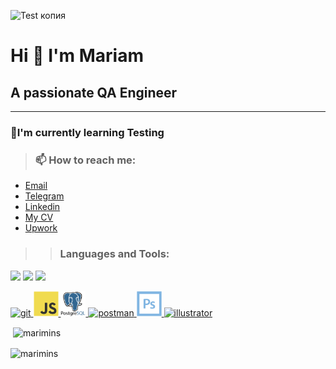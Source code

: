 ![Test копия](https://user-images.githubusercontent.com/64779806/213526706-148330df-f2a9-4e9b-acb1-a934440f0bfc.png)



# Hi 👋 I'm Mariam
## A passionate QA Engineer
___
### 🌱I'm currently learning Testing

> ### 📫 How to reach me: 

  + [Email](<mailto:marimins87@gmail.com>)
  + [Telegram](https://t.me/+34679439202)
  + [Linkedin](https://www.linkedin.com/in/mariam-minasyan-484224229?lipi=urn%3Ali%3Apage%3Ad_flagship3_profile_view_base_contact_details%3BJXPssh7gRjekE6lHaVP4LQ%3D%3D)
  + [My CV](https://drive.google.com/file/d/1kYz1G4TA0-liVRSPZbi0N4juRuKVzFyz/view?usp=share_link)
  + [Upwork](https://www.upwork.com/freelancers/~01a6074425f472cbb9?viewMode=1)

>> ### **Languages and Tools:**

<img src="https://img.shields.io/badge/Jira-white?style=for-the-badge&logo=Jira&logoColor=blue"/> <img src="https://img.shields.io/badge/Jmeter-white?style=for-the-badge&logo=Apache JMeter&logoColor=black"/> <img src="https://img.shields.io/badge/Github-white?style=for-the-badge&logo=Github&logoColor=black"/> 

<p align="left"> <a href="https://git-scm.com/" target="_blank" rel="noreferrer"> <img src="https://www.vectorlogo.zone/logos/git-scm/git-scm-icon.svg" alt="git" width="40" height="40"/> </a> <a href="https://developer.mozilla.org/en-US/docs/Web/JavaScript" target="_blank" rel="noreferrer"> <img src="https://raw.githubusercontent.com/devicons/devicon/master/icons/javascript/javascript-original.svg" alt="javascript" width="40" height="40"/> </a> <a href="https://www.mysql.com/" target="_blank" rel="noreferrer"> </a> <a href="https://www.postgresql.org" target="_blank" rel="noreferrer"> <img src="https://raw.githubusercontent.com/devicons/devicon/master/icons/postgresql/postgresql-original-wordmark.svg" alt="postgresql" width="40" height="40"/> </a> <a href="https://postman.com" target="_blank" rel="noreferrer"> <img src="https://www.vectorlogo.zone/logos/getpostman/getpostman-icon.svg" alt="postman" width="40" height="40"/> </a> <a href="https://www.photoshop.com/en" target="_blank" rel="noreferrer"> <img src="https://raw.githubusercontent.com/devicons/devicon/master/icons/photoshop/photoshop-line.svg" alt="photoshop" width="40" height="40"/> </a>  <a href="https://www.adobe.com/in/products/illustrator.html" target="_blank" rel="noreferrer"> <img src="https://www.vectorlogo.zone/logos/adobe_illustrator/adobe_illustrator-icon.svg" alt="illustrator" width="40" height="40"/> </a>  </p>


<p>&nbsp;<img align="center" src="https://github-readme-stats.vercel.app/api?username=marimins&show_icons=true&locale=en" alt="marimins" /></p>

<p><img align="center" src="https://github-readme-streak-stats.herokuapp.com/?user=marimins&" alt="marimins" /></p>
